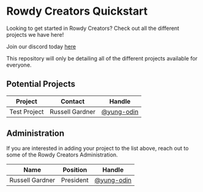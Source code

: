 # Rowdy Creators Quickstart

Looking to get started in Rowdy Creators? Check out all the different projects we have here!

Join our discord today [here]() 

This repository will only be detailing all of the different projects available for everyone.

## Potential Projects 

| Project      | Contact         | Handle                                         |
|--------------|-----------------|------------------------------------------------|
| Test Project | Russell Gardner | [@yung-odin](https://www.github.com/yung-odin) |

## Administration

If you are interested in adding your project to the list above, reach out to some of the Rowdy Creators Administration.

| Name            | Position  | Handle                                         |
|-----------------|-----------|------------------------------------------------|
| Russell Gardner | President | [@yung-odin](https://www.github.com/yung-odin) |
